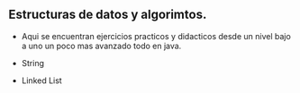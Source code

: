 ## Estructuras de datos y algorimtos.

* Aqui se encuentran ejercicios practicos y didacticos desde un nivel bajo a uno
un poco mas avanzado todo en java.

* String
* Linked List


